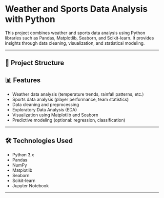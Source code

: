 # Weather and Sports Data Analysis with Python

This project combines weather and sports data analysis using Python libraries such as Pandas, Matplotlib, Seaborn, and Scikit-learn. 
It provides insights through data cleaning, visualization, and statistical modeling.

---

## 📁 Project Structure


## 📊 Features

- Weather data analysis (temperature trends, rainfall patterns, etc.)
- Sports data analysis (player performance, team statistics)
- Data cleaning and preprocessing
- Exploratory Data Analysis (EDA)
- Visualization using Matplotlib and Seaborn
- Predictive modeling (optional: regression, classification)

---

## 🛠️ Technologies Used

- Python 3.x
- Pandas
- NumPy
- Matplotlib
- Seaborn
- Scikit-learn
- Jupyter Notebook

---



